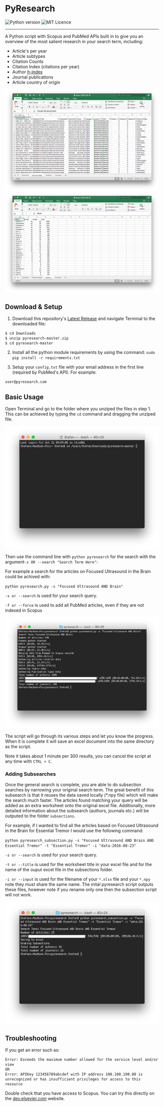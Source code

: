 # PyResearch
![Python version](https://img.shields.io/badge/Python-2.7-brightgreen.svg) ![MIT Licence](https://img.shields.io/badge/Licence-MIT-blue.svg)
___
A Python script with Scopus and PubMed APIs built in to give you an overview of the most salient research in your search term, including:

- Article's per year
- Article subtypes
- Citation Counts
- Citation Index (citations per year)
- Author [*h*-index](https://en.wikipedia.org/wiki/H-index)
- Journal publications
- Article country of origin

![Example Data](https://github.com/Darkbladecr/pyresearch/blob/master/screenshots/example_data.png?raw=true)
![Example Author Data](https://github.com/Darkbladecr/pyresearch/blob/master/screenshots/example_authors.png?raw=true)

## Download & Setup
1. Download this repository's [Latest Release](https://github.com/Darkbladecr/pyresearch/archive/master.zip) and navigate Terminal to the downloaded file:
```
$ cd Downloads
$ unzip pyresearch-master.zip 
$ cd pyresearch-master
```

2. Install all the python module requirements by using the command:
`sudo pip install -r requirements.txt`

3. Setup your `config.txt` file with your email address in the first line (required by PubMed's API). For example:

```
user@pyresearch.com
```



## Basic Usage
Open Terminal and go to the folder where you unziped the files in step 1. This can be achieved by typing the `cd` command and dragging the unziped file.

![Example cd](https://github.com/Darkbladecr/pyresearch/blob/master/screenshots/example_cd.png?raw=true)

Then use the command line with `python pyresearch` for the search with the argument`-s OR --search "Search Term Here"`:

For example a search for the articles on Focused Ultrasound in the Brain could be achived with:

`python pyresearch.py -s "Focused Ultrasound AND Brain"`

`-s or --search` is used for your search query.

`-f or --force` is used to add all PubMed articles, even if they are not indexed in Scopus

![Example Terminal](https://github.com/Darkbladecr/pyresearch/blob/master/screenshots/terminal.png?raw=true)

The script will go through its various steps and let you know the progress. When it is complete it will save an excel document into the same directory as the script.

Note it takes about 1 minute per 300 results, you can cancel the script at any time with `CTRL + C`.

### Adding Subsearches
Once the general search is complete, you are able to do subsection searches by narrowing your original search term. The great benefit of this subsearch is that it reuses the data saved locally (*.npy file) which will make the search much faster. The articles found matching your query will be added as an extra worksheet onto the original excel file. Additionally, more detailed information about the subsearch (authors, journals etc.) will be outputed to the folder `subsections`. 

For example, if I wanted to find all the articles based on Focused Ultrasound in the Brain for Essential Tremor I would use the following command:

`python pyresearch_subsection.py -s "Focused Ultrasound AND Brain AND Essential Tremor" -t "Essential Tremor" -i "data-2016-08-23"`

`-s or --search` is used for your search query.

`-t or --title` is used for the worksheet title in your excel file and for the name of the ouput excel file in the subsections folder.

`-i or --input` is used for the filename of your `*.xlsx` file and your `*.npy` note they must share the same name. The inital pyresearch script outputs these files, however note if you rename only one then the subsection script will not work.

![Example Subsection Terminal](https://github.com/Darkbladecr/pyresearch/blob/master/screenshots/example_subsection.png?raw=true)

## Troubleshooting
If you get an error such as:
```
Error: Exceeds the maximum number allowed for the service level and/or view
OR
Error: APIKey 123456789abcdef with IP address 100.100.100.80 is unrecognized or has insufficient privileges for access to this resource
```
Double check that you have access to Scopus. You can try this directly on the [dev.elsevier.com](http://dev.elsevier.com/metadata.html#!/Citations_Overview/CitationsOverview) website.

